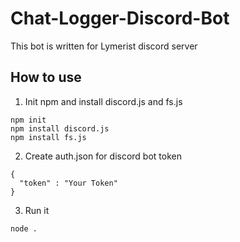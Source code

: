 # Chat-Logger-Discord-Bot
This bot is written for Lymerist discord server

## How to use
1. Init npm and install discord.js and fs.js
```
npm init
npm install discord.js
npm install fs.js
```
2. Create auth.json for discord bot token
```
{
  "token" : "Your Token"
}
```
3. Run it
```
node .
```

